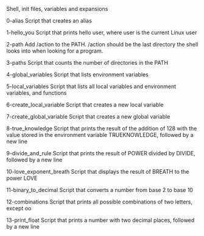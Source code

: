 Shell, init files, variables and expansions

0-alias
Script that creates an alias

1-hello_you
Script that prints hello user, where user is the current Linux user

2-path
Add /action to the PATH. /action should be the last directory the shell looks into when looking for a program.

3-paths
Script that counts the number of directories in the PATH

4-global_variables
Script that lists environment variables

5-local_variables
Script that lists all local variables and environment variables, and functions

6-create_local_variable
Script that creates a new local variable

7-create_global_variable
Script that creates a new global variable

8-true_knowledge
Script that prints the result of the addition of 128 with the value stored in the environment variable TRUEKNOWLEDGE, followed by a new line

9-divide_and_rule
Script that prints the result of POWER divided by DIVIDE, followed by a new line

10-love_exponent_breath
Script that displays the result of BREATH to the power LOVE

11-binary_to_decimal
Script that converts a number from base 2 to base 10

12-combinations
Script that prints all possible combinations of two letters, except oo

13-print_float
Script that prints a number with two decimal places, followed by a new line
